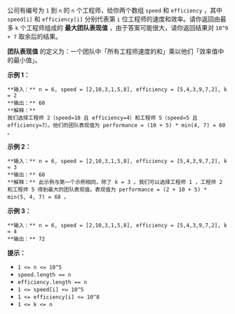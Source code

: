 公司有编号为 `1` 到 `n` 的 `n` 个工程师，给你两个数组 `speed` 和 `efficiency` ，其中 `speed[i]` 和
`efficiency[i]` 分别代表第 `i` 位工程师的速度和效率。请你返回由最多 `k` 个工程师组成的  **​​​​​​最大团队表现值**
，由于答案可能很大，请你返回结果对 `10^9 + 7` 取余后的结果。

**团队表现值**  的定义为：一个团队中「所有工程师速度的和」乘以他们「效率值中的最小值」。



**示例 1：**

    
    
    **输入：** n = 6, speed = [2,10,3,1,5,8], efficiency = [5,4,3,9,7,2], k = 2
    **输出：** 60
    **解释：**
    我们选择工程师 2（speed=10 且 efficiency=4）和工程师 5（speed=5 且 efficiency=7）。他们的团队表现值为 performance = (10 + 5) * min(4, 7) = 60 。
    

**示例 2：**

    
    
    **输入：** n = 6, speed = [2,10,3,1,5,8], efficiency = [5,4,3,9,7,2], k = 3
    **输出：** 68
    **解释：** 此示例与第一个示例相同，除了 k = 3 。我们可以选择工程师 1 ，工程师 2 和工程师 5 得到最大的团队表现值。表现值为 performance = (2 + 10 + 5) * min(5, 4, 7) = 68 。
    

**示例 3：**

    
    
    **输入：** n = 6, speed = [2,10,3,1,5,8], efficiency = [5,4,3,9,7,2], k = 4
    **输出：** 72
    



**提示：**

  * `1 <= n <= 10^5`
  * `speed.length == n`
  * `efficiency.length == n`
  * `1 <= speed[i] <= 10^5`
  * `1 <= efficiency[i] <= 10^8`
  * `1 <= k <= n`

